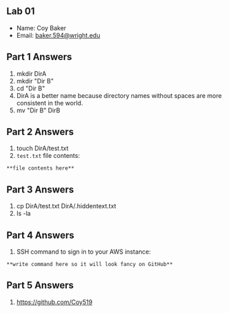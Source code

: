 ## Lab 01

- Name: Coy Baker
- Email: 	baker.594@wright.edu

## Part 1 Answers
 1. mkdir DirA
 2. mkdir "Dir B"
 3. cd "Dir B"
 4. DirA is a better name because directory names without spaces are more consistent in the world. 
 5. mv "Dir B" DirB

 ## Part 2 Answers

1. touch DirA/test.txt
2. `test.txt` file contents:

```
**file contents here**
```


## Part 3 Answers

1. cp DirA/test.txt DirA/.hiddentext.txt
2. ls -la


## Part 4 Answers

1. SSH command to sign in to your AWS instance:

```
**write command here so it will look fancy on GitHub**
```

## Part 5 Answers

1. https://github.com/Coy519

